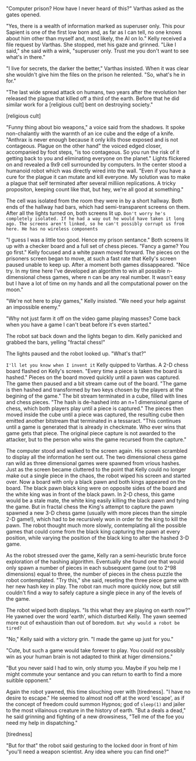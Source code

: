 <!-- Kelly and the eunich visit a weapons scentist to seek help on the dark star -->

  "Computer prison? How have I never heard of this?" Varthas asked as the gates opened. 

  "Yes, there is a wealth of information marked as superuser only. This pour Sapient is one of the first low born and, as far as I can tell, no one knows about him other than myself and, most likely, the AI on Io." Kelly received a file request by Varthas. She stopped, met his gaze and grinned. "Like I said," she said with a wink, "superuser only. Trust me you don't want to see what's in there."

  "I live for secrets, the darker the better," Varthas insisted. When it was clear she wouldn't give him the files on the prison he relented. "So, what's he in for."

  "The last wide spread attack on humans, two years after the revolution her released the plague that killed off a third of the earth. Before that he did similar work for a [religious cult] bent on destroying society."

[religious cult] <!-- same cult as in durga? that could be cool. -->

  "Funny thing about bio weapons," a voice said from the shadows. It spoke non-chalantly with the warmth of an ice cube and the edge of a knife. "Anthrax is never enough because it only kills those exposed and is not contageous. Plague on the other hand" the voiced edged closer, accompanied by foot steps, "is too contageous. So you run the risk of it getting back to you and eliminating everyone on the planet." Lights flickered on and revealed a 9x9 cell surrounded by computers. In the center stood a humanoid robot which was directly wired into the wall. "Even if you have a cure for the plague it can mutate and kill everyone. My solution was to make a plague that self terminated after several milliion replications. A tricky propositon, keeping count like that, but hey, we're all good at something."

  The cell was isolated from the room they were in by a short hallway. Both ends of the hallway had bars, which had semi-transparent screens on them. After all the lights turned on, both screens lit up. `Don't worry he's completely isolated. If he had a way out he would have taken it long ago. The screens aren't linked, so he can't possibly corrupt us from here. He has no wireless components`

  "I guess I was a little too good. Hence my prison sentance." Both screens lit up with a checker board and a full set of chess pieces. "Fancy a game? You go first." Kelly focused and a white pawn moved forward. The pieces on the prisoners screen began to move, at such a fast rate that Kelly's screen paused unable to keep up. After a moment both games dissappeared. "Nice try. In my time here I've developed an algorithm to win all possible n-dimensional chess games, where n can be any real number. It wasn't easy but I have a lot of time on my hands and all the computational power on the moon."

  "We're not here to play games," Kelly insisted. "We need your help against an impossible enemy."

  "Why not just farm it off on the video game playing masses? Come back when you have a game I can't beat before it's even started."

  The robot sat back down and the lights began to dim. Kelly panicked and grabbed the bars, yelling "fractal chess!"

  The lights paused and the robot looked up. "What's that?"

  `I'll let you know when I invent it` Kelly quipped to Varthas. A 2-D chess board flashed on Kelly's screen. "Every time a piece is taken the board is hashed." Pieces on the board moved quickly until a pawn was captured. The game then paused and a bit stream came out of the board. "The game is then hashed and transformed by two keys chosen by the players at the begining of the game." The bit stream terminated in a cube, filled with lines and chess pieces. "The hash is de-hashed into an n+1 dimensional game of chess, which both players play until a piece is captured." The pieces then moved inside the cube until a piece was captured, the resulting cube then emitted another bitstream that terminated in a tessaract. "This continues until a game is generated that is already in checkmate. Who ever wins that game gets that piece. The original piece capture is not awarded to the attacker, but to the person who wins the game recursed from the capture."

  The computer stood and walked to the screen again.  His screen scrambled to display all the information he sent out. The two dimensional chess game ran wild as three dimensional games were spawned from vrious hashes. Just as the screen became cluttered to the point that Kelly could no longer make out a single piece in the chaos, the robot wiped his screen and started over. Now a board with only a black pawn and both kings appeared on the board. The black pawn black king were on opposite sides of the board and the white king was in front of the black pawn. In 2-D chess, this game would be a stale mate, the white king easily killing the black pawn and tying the game. But in fractal chess the King's attempt to capture the pawn spawned a new 3-D chess game (usually with more pieces than the simple 2-D game!), which had to be recursively won in order for the king to kill the pawn. The robot thought much more slowly, contemplating all the possible games that could come from the black king capturing the pawn at every position, while varying the position of the black king to alter the hashed 3-D game.

  As the robot stressed over the game, Kelly ran a semi-heuristic brute force exploration of the hashing algorithm. Eventually she found one that would only spawn a number of pieces in each subsequent game (out to 2^98 dimensions) equal to three, the number of pieces in the chess puzzle the robot contemplated. "Try this," she said, reseting the three piece game with her new hash key in play. The robot ran much more quickly now, but still couldn't find a way to safely capture a single piece in any of the levels of  the game.

  The robot wiped both displays. "Is this what they are playing on earth now?" He yawned over the word 'earth', which disturbed Kelly. The yawn seemed more out of exhaustioin than out of boredom. `But why would a robot be tired?`

  "No," Kelly said with a victory grin. "I made the game up just for you."

  "Cute, but such a game would take forever to play. You could not possibly win as your human brain is not adapted to think at higer dimensions."

  "But you never said I had to win, only stump you. Maybe if you help me I might commute your sentance and you can return to earth to find a more suitible opponent."

  Again the robot yawned, this time slouching over with [tiredness]. "I have no desire to escape." He seemed to almost nod off at the word 'escape', as if the concept of freedom could summon Hypnos; god of `sleep(1)` and jailer to the most villainous creature in the history of earth. "But a deals a dead," he said grinning and fighting of a new drowsiness, "Tell me of the foe you need my help in dispatching."

[tiredness] <!-- The robot gets sleepy when he thinks about escaping prison. -->

<!-- kelly tells him about IO and his immense computing power. The robot concludes that it cannot be solved with a digital attack, but only by brute force-->

  "But for that" the robot said gesturing to the locked door in front of him "you'll need a weapon scientist. Any idea where you can find one?"

